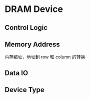 # DRAM Device

## Control Logic

## Memory Address

内存编址，地址到 row 和 column 的转换

## Data IO

## Device Type


